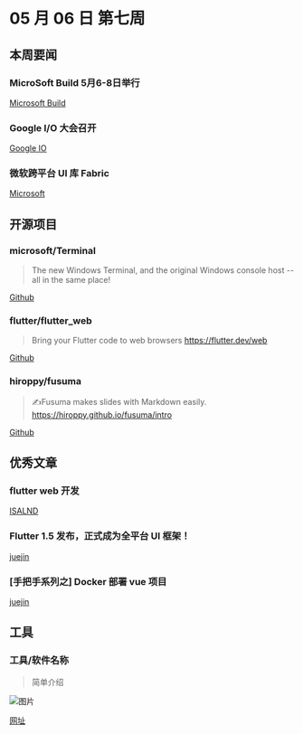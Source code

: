 # 05 月 06 日 第七周

## 本周要闻

### MicroSoft Build 5月6-8日举行

[Microsoft Build](https://mybuild.techcommunity.microsoft.com/home#top-anchor)

### Google I/O 大会召开

[Google IO](https://events.google.com/io/)

### 微软跨平台 UI 库 Fabric

[Microsoft](https://developer.microsoft.com/zh-cn/fabric#/)

## 开源项目

### microsoft/Terminal

<Badge text="C++" type="tip" vertical="middle"/>

> The new Windows Terminal, and the original Windows console host -- all in the same place!

[Github](https://github.com/microsoft/Terminal)

### flutter/flutter_web

<Badge text="Dart" type="tip" vertical="middle"/>

> Bring your Flutter code to web browsers https://flutter.dev/web

[Github](https://github.com/flutter/flutter_web)

### hiroppy/fusuma

<Badge text="JavaScript" type="tip" vertical="middle"/>

> ✍️Fusuma makes slides with Markdown easily. https://hiroppy.github.io/fusuma/intro

[Github](https://github.com/hiroppy/fusuma)

## 优秀文章

### flutter web 开发

[ISALND](https://youngxhui.top/2019/05/flutter-web%E5%85%A5%E9%97%A8/)

### Flutter 1.5 发布，正式成为全平台 UI 框架！

[juejin](https://juejin.im/post/5cd397ece51d453ae21957c4)

### [手把手系列之] Docker 部署 vue 项目

[juejin](https://juejin.im/post/5cce4b1cf265da0373719819)

## 工具


### 工具/软件名称

> 简单介绍

![图片](https://图片地址)

[网址](https://网址)
